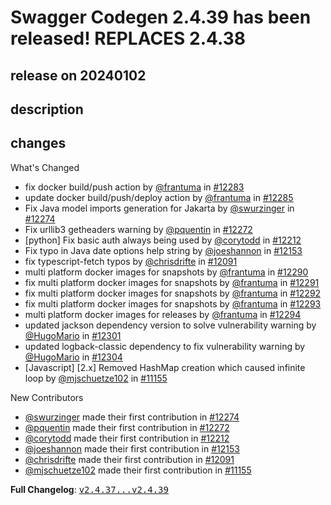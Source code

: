 # Swagger Codegen 2.4.39 has been released! REPLACES 2.4.38

## release on 20240102

## description

## changes

What's Changed

* fix docker build/push action by <a class="user-mention notranslate" data-hovercard-type="user" data-hovercard-url="/users/frantuma/hovercard" data-octo-click="hovercard-link-click" data-octo-dimensions="link_type:self" href="https://github.com/frantuma">@frantuma</a> in <a class="issue-link js-issue-link" data-error-text="Failed to load title" data-id="2006040052" data-permission-text="Title is private" data-url="https://github.com/swagger-api/swagger-codegen/issues/12283" data-hovercard-type="pull_request" data-hovercard-url="/swagger-api/swagger-codegen/pull/12283/hovercard" href="https://github.com/swagger-api/swagger-codegen/pull/12283">#12283</a>
* update docker build/push/deploy action by <a class="user-mention notranslate" data-hovercard-type="user" data-hovercard-url="/users/frantuma/hovercard" data-octo-click="hovercard-link-click" data-octo-dimensions="link_type:self" href="https://github.com/frantuma">@frantuma</a> in <a class="issue-link js-issue-link" data-error-text="Failed to load title" data-id="2006382273" data-permission-text="Title is private" data-url="https://github.com/swagger-api/swagger-codegen/issues/12285" data-hovercard-type="pull_request" data-hovercard-url="/swagger-api/swagger-codegen/pull/12285/hovercard" href="https://github.com/swagger-api/swagger-codegen/pull/12285">#12285</a>
* Fix Java model imports generation for Jakarta by <a class="user-mention notranslate" data-hovercard-type="user" data-hovercard-url="/users/swurzinger/hovercard" data-octo-click="hovercard-link-click" data-octo-dimensions="link_type:self" href="https://github.com/swurzinger">@swurzinger</a> in <a class="issue-link js-issue-link" data-error-text="Failed to load title" data-id="1987598590" data-permission-text="Title is private" data-url="https://github.com/swagger-api/swagger-codegen/issues/12274" data-hovercard-type="pull_request" data-hovercard-url="/swagger-api/swagger-codegen/pull/12274/hovercard" href="https://github.com/swagger-api/swagger-codegen/pull/12274">#12274</a>
* Fix urllib3 getheaders warning by <a class="user-mention notranslate" data-hovercard-type="user" data-hovercard-url="/users/pquentin/hovercard" data-octo-click="hovercard-link-click" data-octo-dimensions="link_type:self" href="https://github.com/pquentin">@pquentin</a> in <a class="issue-link js-issue-link" data-error-text="Failed to load title" data-id="1978458592" data-permission-text="Title is private" data-url="https://github.com/swagger-api/swagger-codegen/issues/12272" data-hovercard-type="pull_request" data-hovercard-url="/swagger-api/swagger-codegen/pull/12272/hovercard" href="https://github.com/swagger-api/swagger-codegen/pull/12272">#12272</a>
* [python] Fix basic auth always being used by <a class="user-mention notranslate" data-hovercard-type="user" data-hovercard-url="/users/corytodd/hovercard" data-octo-click="hovercard-link-click" data-octo-dimensions="link_type:self" href="https://github.com/corytodd">@corytodd</a> in <a class="issue-link js-issue-link" data-error-text="Failed to load title" data-id="1847220482" data-permission-text="Title is private" data-url="https://github.com/swagger-api/swagger-codegen/issues/12212" data-hovercard-type="pull_request" data-hovercard-url="/swagger-api/swagger-codegen/pull/12212/hovercard" href="https://github.com/swagger-api/swagger-codegen/pull/12212">#12212</a>
* Fix typo in Java date options help string by <a class="user-mention notranslate" data-hovercard-type="user" data-hovercard-url="/users/joeshannon/hovercard" data-octo-click="hovercard-link-click" data-octo-dimensions="link_type:self" href="https://github.com/joeshannon">@joeshannon</a> in <a class="issue-link js-issue-link" data-error-text="Failed to load title" data-id="1715659591" data-permission-text="Title is private" data-url="https://github.com/swagger-api/swagger-codegen/issues/12153" data-hovercard-type="pull_request" data-hovercard-url="/swagger-api/swagger-codegen/pull/12153/hovercard" href="https://github.com/swagger-api/swagger-codegen/pull/12153">#12153</a>
* fix typescript-fetch typos by <a class="user-mention notranslate" data-hovercard-type="user" data-hovercard-url="/users/chrisdrifte/hovercard" data-octo-click="hovercard-link-click" data-octo-dimensions="link_type:self" href="https://github.com/chrisdrifte">@chrisdrifte</a> in <a class="issue-link js-issue-link" data-error-text="Failed to load title" data-id="1623706448" data-permission-text="Title is private" data-url="https://github.com/swagger-api/swagger-codegen/issues/12091" data-hovercard-type="pull_request" data-hovercard-url="/swagger-api/swagger-codegen/pull/12091/hovercard" href="https://github.com/swagger-api/swagger-codegen/pull/12091">#12091</a>
* multi platform docker images for snapshots by <a class="user-mention notranslate" data-hovercard-type="user" data-hovercard-url="/users/frantuma/hovercard" data-octo-click="hovercard-link-click" data-octo-dimensions="link_type:self" href="https://github.com/frantuma">@frantuma</a> in <a class="issue-link js-issue-link" data-error-text="Failed to load title" data-id="2012377382" data-permission-text="Title is private" data-url="https://github.com/swagger-api/swagger-codegen/issues/12290" data-hovercard-type="pull_request" data-hovercard-url="/swagger-api/swagger-codegen/pull/12290/hovercard" href="https://github.com/swagger-api/swagger-codegen/pull/12290">#12290</a>
* fix multi platform docker images for snapshots by <a class="user-mention notranslate" data-hovercard-type="user" data-hovercard-url="/users/frantuma/hovercard" data-octo-click="hovercard-link-click" data-octo-dimensions="link_type:self" href="https://github.com/frantuma">@frantuma</a> in <a class="issue-link js-issue-link" data-error-text="Failed to load title" data-id="2012426253" data-permission-text="Title is private" data-url="https://github.com/swagger-api/swagger-codegen/issues/12291" data-hovercard-type="pull_request" data-hovercard-url="/swagger-api/swagger-codegen/pull/12291/hovercard" href="https://github.com/swagger-api/swagger-codegen/pull/12291">#12291</a>
* fix multi platform docker images for snapshots by <a class="user-mention notranslate" data-hovercard-type="user" data-hovercard-url="/users/frantuma/hovercard" data-octo-click="hovercard-link-click" data-octo-dimensions="link_type:self" href="https://github.com/frantuma">@frantuma</a> in <a class="issue-link js-issue-link" data-error-text="Failed to load title" data-id="2014115478" data-permission-text="Title is private" data-url="https://github.com/swagger-api/swagger-codegen/issues/12292" data-hovercard-type="pull_request" data-hovercard-url="/swagger-api/swagger-codegen/pull/12292/hovercard" href="https://github.com/swagger-api/swagger-codegen/pull/12292">#12292</a>
* fix multi platform docker images for snapshots by <a class="user-mention notranslate" data-hovercard-type="user" data-hovercard-url="/users/frantuma/hovercard" data-octo-click="hovercard-link-click" data-octo-dimensions="link_type:self" href="https://github.com/frantuma">@frantuma</a> in <a class="issue-link js-issue-link" data-error-text="Failed to load title" data-id="2014127429" data-permission-text="Title is private" data-url="https://github.com/swagger-api/swagger-codegen/issues/12293" data-hovercard-type="pull_request" data-hovercard-url="/swagger-api/swagger-codegen/pull/12293/hovercard" href="https://github.com/swagger-api/swagger-codegen/pull/12293">#12293</a>
* multi platform docker images for releases by <a class="user-mention notranslate" data-hovercard-type="user" data-hovercard-url="/users/frantuma/hovercard" data-octo-click="hovercard-link-click" data-octo-dimensions="link_type:self" href="https://github.com/frantuma">@frantuma</a> in <a class="issue-link js-issue-link" data-error-text="Failed to load title" data-id="2014237665" data-permission-text="Title is private" data-url="https://github.com/swagger-api/swagger-codegen/issues/12294" data-hovercard-type="pull_request" data-hovercard-url="/swagger-api/swagger-codegen/pull/12294/hovercard" href="https://github.com/swagger-api/swagger-codegen/pull/12294">#12294</a>
* updated jackson dependency version to solve vulnerability warning by <a class="user-mention notranslate" data-hovercard-type="user" data-hovercard-url="/users/HugoMario/hovercard" data-octo-click="hovercard-link-click" data-octo-dimensions="link_type:self" href="https://github.com/HugoMario">@HugoMario</a> in <a class="issue-link js-issue-link" data-error-text="Failed to load title" data-id="2022413523" data-permission-text="Title is private" data-url="https://github.com/swagger-api/swagger-codegen/issues/12301" data-hovercard-type="pull_request" data-hovercard-url="/swagger-api/swagger-codegen/pull/12301/hovercard" href="https://github.com/swagger-api/swagger-codegen/pull/12301">#12301</a>
* updated logback-classic dependency to fix vulnerability warning by <a class="user-mention notranslate" data-hovercard-type="user" data-hovercard-url="/users/HugoMario/hovercard" data-octo-click="hovercard-link-click" data-octo-dimensions="link_type:self" href="https://github.com/HugoMario">@HugoMario</a> in <a class="issue-link js-issue-link" data-error-text="Failed to load title" data-id="2030172007" data-permission-text="Title is private" data-url="https://github.com/swagger-api/swagger-codegen/issues/12304" data-hovercard-type="pull_request" data-hovercard-url="/swagger-api/swagger-codegen/pull/12304/hovercard" href="https://github.com/swagger-api/swagger-codegen/pull/12304">#12304</a>
* [Javascript] [2.x] Removed HashMap creation which caused infinite loop by <a class="user-mention notranslate" data-hovercard-type="user" data-hovercard-url="/users/mjschuetze102/hovercard" data-octo-click="hovercard-link-click" data-octo-dimensions="link_type:self" href="https://github.com/mjschuetze102">@mjschuetze102</a> in <a class="issue-link js-issue-link" data-error-text="Failed to load title" data-id="987137722" data-permission-text="Title is private" data-url="https://github.com/swagger-api/swagger-codegen/issues/11155" data-hovercard-type="pull_request" data-hovercard-url="/swagger-api/swagger-codegen/pull/11155/hovercard" href="https://github.com/swagger-api/swagger-codegen/pull/11155">#11155</a>

New Contributors

* <a class="user-mention notranslate" data-hovercard-type="user" data-hovercard-url="/users/swurzinger/hovercard" data-octo-click="hovercard-link-click" data-octo-dimensions="link_type:self" href="https://github.com/swurzinger">@swurzinger</a> made their first contribution in <a class="issue-link js-issue-link" data-error-text="Failed to load title" data-id="1987598590" data-permission-text="Title is private" data-url="https://github.com/swagger-api/swagger-codegen/issues/12274" data-hovercard-type="pull_request" data-hovercard-url="/swagger-api/swagger-codegen/pull/12274/hovercard" href="https://github.com/swagger-api/swagger-codegen/pull/12274">#12274</a>
* <a class="user-mention notranslate" data-hovercard-type="user" data-hovercard-url="/users/pquentin/hovercard" data-octo-click="hovercard-link-click" data-octo-dimensions="link_type:self" href="https://github.com/pquentin">@pquentin</a> made their first contribution in <a class="issue-link js-issue-link" data-error-text="Failed to load title" data-id="1978458592" data-permission-text="Title is private" data-url="https://github.com/swagger-api/swagger-codegen/issues/12272" data-hovercard-type="pull_request" data-hovercard-url="/swagger-api/swagger-codegen/pull/12272/hovercard" href="https://github.com/swagger-api/swagger-codegen/pull/12272">#12272</a>
* <a class="user-mention notranslate" data-hovercard-type="user" data-hovercard-url="/users/corytodd/hovercard" data-octo-click="hovercard-link-click" data-octo-dimensions="link_type:self" href="https://github.com/corytodd">@corytodd</a> made their first contribution in <a class="issue-link js-issue-link" data-error-text="Failed to load title" data-id="1847220482" data-permission-text="Title is private" data-url="https://github.com/swagger-api/swagger-codegen/issues/12212" data-hovercard-type="pull_request" data-hovercard-url="/swagger-api/swagger-codegen/pull/12212/hovercard" href="https://github.com/swagger-api/swagger-codegen/pull/12212">#12212</a>
* <a class="user-mention notranslate" data-hovercard-type="user" data-hovercard-url="/users/joeshannon/hovercard" data-octo-click="hovercard-link-click" data-octo-dimensions="link_type:self" href="https://github.com/joeshannon">@joeshannon</a> made their first contribution in <a class="issue-link js-issue-link" data-error-text="Failed to load title" data-id="1715659591" data-permission-text="Title is private" data-url="https://github.com/swagger-api/swagger-codegen/issues/12153" data-hovercard-type="pull_request" data-hovercard-url="/swagger-api/swagger-codegen/pull/12153/hovercard" href="https://github.com/swagger-api/swagger-codegen/pull/12153">#12153</a>
* <a class="user-mention notranslate" data-hovercard-type="user" data-hovercard-url="/users/chrisdrifte/hovercard" data-octo-click="hovercard-link-click" data-octo-dimensions="link_type:self" href="https://github.com/chrisdrifte">@chrisdrifte</a> made their first contribution in <a class="issue-link js-issue-link" data-error-text="Failed to load title" data-id="1623706448" data-permission-text="Title is private" data-url="https://github.com/swagger-api/swagger-codegen/issues/12091" data-hovercard-type="pull_request" data-hovercard-url="/swagger-api/swagger-codegen/pull/12091/hovercard" href="https://github.com/swagger-api/swagger-codegen/pull/12091">#12091</a>
* <a class="user-mention notranslate" data-hovercard-type="user" data-hovercard-url="/users/mjschuetze102/hovercard" data-octo-click="hovercard-link-click" data-octo-dimensions="link_type:self" href="https://github.com/mjschuetze102">@mjschuetze102</a> made their first contribution in <a class="issue-link js-issue-link" data-error-text="Failed to load title" data-id="987137722" data-permission-text="Title is private" data-url="https://github.com/swagger-api/swagger-codegen/issues/11155" data-hovercard-type="pull_request" data-hovercard-url="/swagger-api/swagger-codegen/pull/11155/hovercard" href="https://github.com/swagger-api/swagger-codegen/pull/11155">#11155</a>

<strong>Full Changelog</strong>: <a class="commit-link" href="https://github.com/swagger-api/swagger-codegen/compare/v2.4.37...v2.4.39"><tt>v2.4.37...v2.4.39</tt></a>


